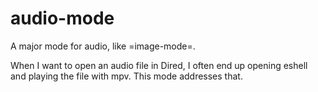 # audio-mode

A major mode for audio, like =image-mode=.

When I want to open an audio file in Dired, I often end up opening eshell and playing the file with mpv. This mode addresses that.
